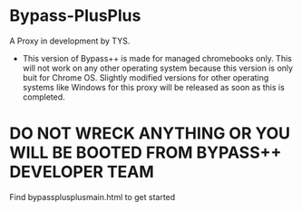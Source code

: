 # Bypass-PlusPlus
A Proxy in development by TYS.

- This version of Bypass++ is made for managed chromebooks only. This will not work on any other operating system because this version is only buit for Chrome OS. Slightly modified versions for other operating systems like Windows for this proxy will be released as soon as this is completed. 

# DO NOT WRECK ANYTHING OR YOU WILL BE BOOTED FROM BYPASS++ DEVELOPER TEAM


Find bypassplusplusmain.html to get started
